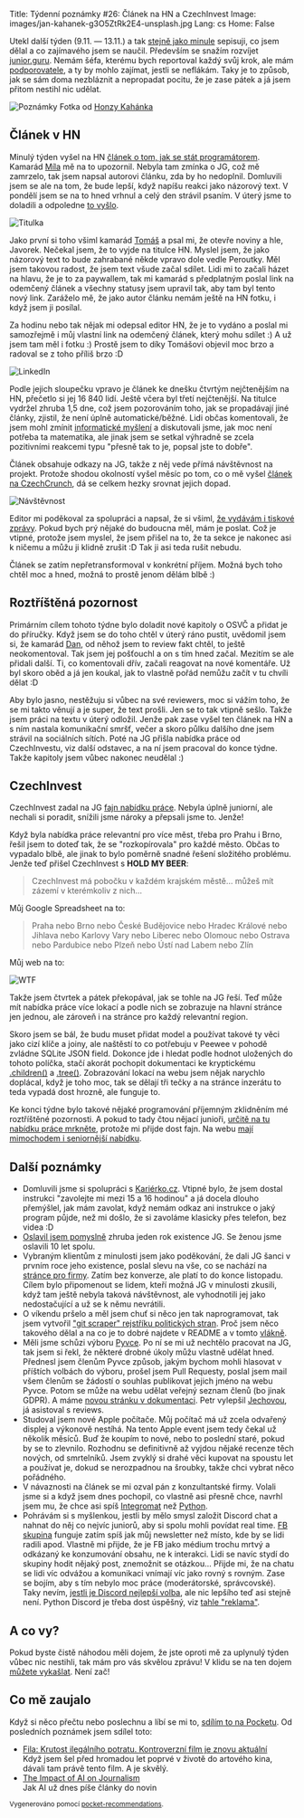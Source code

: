 Title: Týdenní poznámky #26: Článek na HN a CzechInvest
Image: images/jan-kahanek-g3O5ZtRk2E4-unsplash.jpg
Lang: cs
Home: False


Utekl další týden (9.11. — 13.11.) a tak [stejně jako minule]({filename}/2020-11-06_tydenni-poznamky-25-nove-kapitoly-o-praci-na-volne-noze.md) sepisuji, co jsem dělal a co zajímavého jsem se naučil. Především se snažím rozvíjet [junior.guru](https://junior.guru/). Nemám šéfa, kterému bych reportoval každý svůj krok, ale mám [podporovatele](https://junior.guru/donate/), a ty by mohlo zajímat, jestli se neflákám. Taky je to způsob, jak se sám doma nezbláznit a nepropadat pocitu, že je zase pátek a já jsem přitom nestihl nic udělat.

![Poznámky]({static}/images/jan-kahanek-g3O5ZtRk2E4-unsplash.jpg)
Fotka od [Honzy Kahánka](https://unsplash.com/@honza_kahanek)


## Článek v HN

Minulý týden vyšel na HN [článek o tom, jak se stát programátorem](https://byznys.ihned.cz/c1-66838170-jak-se-stat-programatorem-zeptali-jsme-se-firem-co-ma-clovek-umet-a-zjistili-kde-se-to-naucit-zdarma). Kamarád [Míla](https://twitter.com/milavot) mě na to upozornil. Nebyla tam zmínka o JG, což mě zamrzelo, tak jsem napsal autorovi článku, zda by ho nedoplnil. Domluvili jsem se ale na tom, že bude lepší, když napíšu reakci jako názorový text. V pondělí jsem se na to hned vrhnul a celý den strávil psaním. V úterý jsme to doladili a odpoledne [to vyšlo](https://nazory.ihned.cz/c7-66842510-o6u82-1feb79267e3aa75).

![Titulka]({static}/images/hn-home.jpg)

Jako první si toho všiml kamarád [Tomáš](https://twitter.com/tomas_ehrlich) a psal mi, že otevře noviny a hle, Javorek. Nečekal jsem, že to vyjde na titulce HN. Myslel jsem, že jako názorový text to bude zahrabané někde vpravo dole vedle Peroutky. Měl jsem takovou radost, že jsem text všude začal sdílet. Lidi mi to začali házet na hlavu, že je to za paywallem, tak mi kamarád s předplatným poslal link na odemčený článek a všechny statusy jsem upravil tak, aby tam byl tento nový link. Zaráželo mě, že jako autor článku nemám ještě na HN fotku, i když jsem ji posílal.

Za hodinu nebo tak nějak mi odepsal editor HN, že je to vydáno a poslal mi samozřejmě i můj vlastní link na odemčený článek, který mohu sdílet :) A už jsem tam měl i fotku :) Prostě jsem to díky Tomášovi objevil moc brzo a radoval se z toho příliš brzo :D

![LinkedIn]({static}/images/hn-linkedin.png)

Podle jejich sloupečku vpravo je článek ke dnešku čtvrtým nejčtenějším na HN, přečetlo si jej 16 840 lidí. Ještě včera byl třetí nejčtenější. Na titulce vydržel zhruba 1,5 dne, což jsem pozorováním toho, jak se propadávají jiné články, zjistil, že není úplně automatické/běžné. Lidi občas komentovali, že jsem mohl zmínit [informatické myšlení](https://imysleni.cz/informaticke-mysleni/co-je-informaticke-mysleni) a diskutovali jsme, jak moc není potřeba ta matematika, ale jinak jsem se setkal výhradně se zcela pozitivními reakcemi typu "přesně tak to je, popsal jste to dobře".

Článek obsahuje odkazy na JG, takže z něj vede přímá návštěvnost na projekt. Protože shodou okolností vyšel měsíc po tom, co o mě vyšel [článek na CzechCrunch](https://www.czechcrunch.cz/2020/10/boreni-mytu-a-uzitecne-rady-pro-kazdeho-zacatecnika-honza-javorek-vydava-prirucku-o-hledani-prvni-prace-v-it/), dá se celkem hezky srovnat jejich dopad.

![Návštěvnost]({static}/images/hn-analytics.png)

Editor mi poděkoval za spolupráci a napsal, že si všiml, [že vydávám i tiskové zprávy](http://junior.guru/press). Pokud bych prý nějaké do budoucna měl, mám je poslat. Což je vtipné, protože jsem myslel, že jsem přišel na to, že ta sekce je nakonec asi k ničemu a můžu ji klidně zrušit :D Tak ji asi teda rušit nebudu.

Článek se zatím nepřetransformoval v konkrétní příjem. Možná bych toho chtěl moc a hned, možná to prostě jenom dělám blbě :)


## Roztříštěná pozornost

Primárním cílem tohoto týdne bylo doladit nové kapitoly o OSVČ a přidat je do příručky. Když jsem se do toho chtěl v úterý ráno pustit, uvědomil jsem si, že kamarád [Dan](https://coreskill.tech/), od něhož jsem to review fakt chtěl, to ještě neokomentoval. Tak jsem jej pošťouchl a on s tím hned začal. Mezitím se ale přidali další. Ti, co komentovali dřív, začali reagovat na nové komentáře. Už byl skoro oběd a já jen koukal, jak to vlastně pořád nemůžu začít v tu chvíli dělat :D

Aby bylo jasno, nestěžuju si vůbec na své reviewers, moc si vážím toho, že se mi takto věnují a je super, že text prošli. Jen se to tak vtipně sešlo. Takže jsem práci na textu v úterý odložil. Jenže pak zase vyšel ten článek na HN a s ním nastala komunikační smršť, večer a skoro půlku dalšího dne jsem strávil na sociálních sítích. Poté na JG přišla nabídka práce od CzechInvestu, viz další odstavec, a na ní jsem pracoval do konce týdne. Takže kapitoly jsem vůbec nakonec neudělal :)


## CzechInvest

CzechInvest zadal na JG [fajn nabídku práce](https://junior.guru/jobs/3836983b9b25b1e06e45229e582a3988c5f2e32d3ada8d05240535ae/). Nebyla úplně juniorní, ale nechali si poradit, snížili jsme nároky a přepsali jsme to. Jenže!

Když byla nabídka práce relevantní pro více měst, třeba pro Prahu i Brno, řešil jsem to doteď tak, že se "rozkopírovala" pro každé město. Občas to vypadalo blbě, ale jinak to bylo poměrně snadné řešení složitého problému. Jenže teď přišel CzechInvest s **HOLD MY BEER**:

> CzechInvest má pobočku v každém krajském městě… můžeš mít zázemí v kterémkoliv z nich…

Můj Google Spreadsheet na to:

> Praha nebo Brno nebo České Budějovice nebo Hradec Králové nebo Jihlava nebo Karlovy Vary nebo Liberec nebo Olomouc nebo Ostrava nebo Pardubice nebo Plzeň nebo Ústí nad Labem nebo Zlín

Můj web na to:

![WTF]({static}/images/wtf.gif)

Takže jsem čtvrtek a pátek překopával, jak se tohle na JG řeší. Teď může mít nabídka práce více lokací a podle nich se zobrazuje na hlavní stránce jen jednou, ale zároveň i na stránce pro každý relevantní region.

Skoro jsem se bál, že budu muset přidat model a používat takové ty věci jako cizí klíče a joiny, ale naštěstí to co potřebuju v Peewee v pohodě zvládne SQLite JSON field. Dokonce jde i hledat podle hodnot uložených do tohoto políčka, stačí akorát pochopit dokumentaci ke kryptickému [.children()](http://docs.peewee-orm.com/en/latest/peewee/sqlite_ext.html#JSONField.children) a [.tree()](http://docs.peewee-orm.com/en/latest/peewee/sqlite_ext.html#JSONField.tree). Zobrazování lokací na webu jsem nějak narychlo doplácal, když je toho moc, tak se dělají tři tečky a na stránce inzerátu to teda vypadá dost hrozně, ale funguje to.

Ke konci týdne bylo takové nějaké programování příjemným zklidněním mé roztříštěné pozornosti. A pokud to tady čtou nějací junioři, [určitě na tu nabídku práce mrkněte](https://junior.guru/jobs/3836983b9b25b1e06e45229e582a3988c5f2e32d3ada8d05240535ae/), protože mi přijde dost fajn. Na webu [mají mimochodem i seniornější nabídku](https://www.czechinvest.org/cz/Kariera/Kariera-v-CzechInvestu/Specialista-IT-Programator).


## Další poznámky

- Domluvili jsme si spolupráci s [Kariérko.cz](https://karierko.cz/). Vtipné bylo, že jsem dostal instrukci "zavolejte mi mezi 15 a 16 hodinou" a já docela dlouho přemýšlel, jak mám zavolat, když nemám odkaz ani instrukce o jaký program půjde, než mi došlo, že si zavoláme klasicky přes telefon, bez videa :D
- [Oslavil jsem pomyslně](https://twitter.com/honzajavorek/status/1325698903648456707) zhruba jeden rok existence JG. Se ženou jsme oslavili 10 let spolu.
- Vybraným klientům z minulosti jsem jako poděkování, že dali JG šanci v prvním roce jeho existence, poslal slevu na vše, co se nachází na [stránce pro firmy](https://junior.guru/hire-juniors/). Zatím bez konverze, ale platí to do konce listopadu. Cílem bylo připomenout se lidem, kteří možná JG v minulosti zkusili, když tam ještě nebyla taková návštěvnost, ale vyhodnotili jej jako nedostačující a už se k němu nevrátili.
- O víkendu pršelo a měl jsem chuť si něco jen tak naprogramovat, tak jsem vytvořil ["git scraper" rejstříku politických stran](https://github.com/honzajavorek/czech-political-parties). Proč jsem něco takového dělal a na co je to dobré najdete v README a v tomto [vlákně](https://twitter.com/honzajavorek/status/1325460171674574849).
- Měli jsme schůzi výboru [Pyvce](https://pyvec.org/). Po ní se mi už nechtělo pracovat na JG, tak jsem si řekl, že některé drobné úkoly můžu vlastně udělat hned. Přednesl jsem členům Pyvce způsob, jakým bychom mohli hlasovat v příštích volbách do výboru, prošel jsem Pull Requesty, poslal jsem mail všem členům se žádostí o souhlas publikovat jejich jméno na webu Pyvce. Potom se může na webu udělat veřejný seznam členů (bo jinak GDPR). A máme [novou stránku v dokumentaci](https://docs.pyvec.org/operations/twitter.html). Petr vylepšil [Jechovou](https://github.com/pyvec/jechova/), já asistoval s reviews.
- Studoval jsem nové Apple počítače. Můj počítač má už zcela odvařený displej a výkonově nestíhá. Na tento Apple event jsem tedy čekal už několik měsíců. Buď že koupím to nové, nebo to poslední staré, pokud by se to zlevnilo. Rozhodnu se definitivně až vyjdou nějaké recenze těch nových, od smrtelníků. Jsem zvyklý si drahé věci kupovat na spoustu let a používat je, dokud se nerozpadnou na šroubky, takže chci vybrat něco pořádného.
- V návaznosti na článek se mi ozval pán z konzultantské firmy. Volali jsme si a když jsem dnes pochopil, co vlastně asi přesně chce, navrhl jsem mu, že chce asi spíš [Integromat](https://www.integromat.com/) než [Python](https://python.cz/).
- Pohrávám si s myšlenkou, jestli by mělo smysl založit Discord chat a nahnat do něj co nejvíc juniorů, aby si spolu mohli povídat real time. [FB skupina](https://www.facebook.com/groups/junior.guru/) funguje zatím spíš jak můj newsletter než místo, kde by se lidi radili apod. Vlastně mi přijde, že je FB jako médium trochu mrtvý a odkázaný ke konzumování obsahu, ne k interakci. Lidi se navíc stydí do skupiny hodit nějaký post, znemožnit se otázkou… Přijde mi, že na chatu se lidi víc odvážou a komunikaci vnímají víc jako rovný s rovným. Zase se bojím, aby s tím nebylo moc práce (moderátorské, správcovské). Taky nevím, [jestli je Discord nejlepší volba](https://twitter.com/honzajavorek/status/1326112095323234304), ale nic lepšího teď asi stejně není. Python Discord je třeba dost úspěšný, viz [tahle "reklama"](https://www.youtube.com/watch?v=ZH26PuX3re0&feature=share).


## A co vy?

Pokud byste čistě náhodou měli dojem, že jste oproti mě za uplynulý týden vůbec nic nestihli, tak mám pro vás skvělou zprávu! V klidu se na ten dojem [můžete vykašlat]({filename}/2020-06-04_neni-to-zavod.md). Není zač!


## Co mě zaujalo

Když si něco přečtu nebo poslechnu a líbí se mi to, [sdílím to na Pocketu](https://getpocket.com/@honzajavorek). Od posledních poznámek jsem sdílel toto:

- [Fila: Krutost ilegálního potratu. Kontroverzní film je znovu aktuální](https://magazin.aktualne.cz/kultura/film/jak-kruty-je-ilegalni-potrat-ocenovany-film-je-opet-aktualni/r~895c35d2204111ebb1110cc47ab5f122/?utm_source=mediafed&utm_medium=rss&utm_campaign=mediafed)<br>Když jsem šel před hromadou let poprvé v životě do artového kina, dávali tam právě tento film. A je skvělý.
- [The Impact of AI on Journalism](https://www.forbes.com/sites/calumchace/2020/08/24/the-impact-of-ai-on-journalism/)<br>Jak AI už dnes píše články do novin

<small>Vygenerováno pomocí <a href="https://pypi.org/project/pocket-recommendations/">pocket-recommendations</a>.</small>
